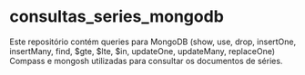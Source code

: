 # consultas_series_mongodb
Este repositório contém queries para MongoDB (show, use, drop, insertOne, insertMany, find, $gte, $lte, $in, updateOne, updateMany, replaceOne) Compass e mongosh utilizadas para consultar os documentos de séries.
